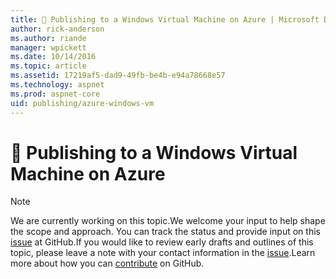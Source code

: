 ```yaml
---
title: 🔧 Publishing to a Windows Virtual Machine on Azure | Microsoft Docs
author: rick-anderson
ms.author: riande
manager: wpickett
ms.date: 10/14/2016
ms.topic: article
ms.assetid: 17219af5-dad9-49fb-be4b-e94a78668e57
ms.technology: aspnet
ms.prod: aspnet-core
uid: publishing/azure-windows-vm
---
```

# 🔧 Publishing to a Windows Virtual Machine on Azure

> [!NOTE]
> We are currently working on this topic.We welcome your input to help shape the scope and approach. You can track the status and provide input on this [issue](https://github.com/aspnet/Docs/issues/107) at GitHub.If you would like to review early drafts and outlines of this topic, please leave a note with your contact information in the [issue](https://github.com/aspnet/Docs/issues/107).Learn more about how you can [contribute](https://github.com/aspnet/Docs/blob/master/CONTRIBUTING.md) on GitHub.
